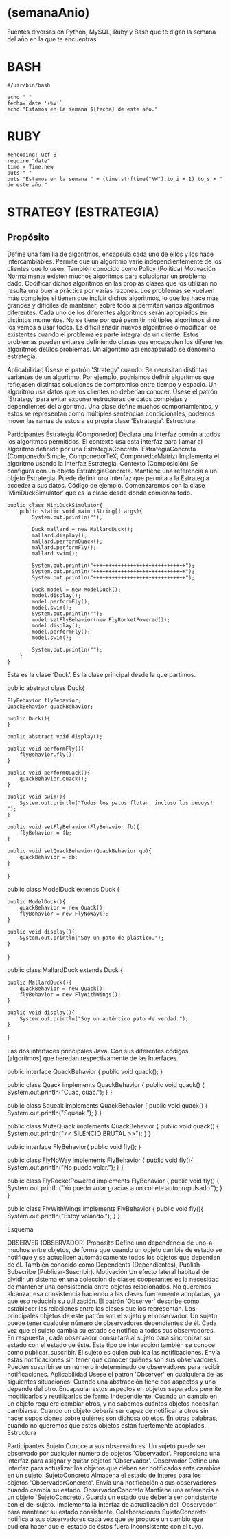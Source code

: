 (semanaAnio)
==========

Fuentes diversas en Python, MySQL, Ruby y Bash que te digan la semana del año en la que te encuentras.

BASH
====
```
#/usr/bin/bash

echo " "
fecha=`date '+%V'`
echo "Estamos en la semana ${fecha} de este año."
```

RUBY
====

```
#encoding: utf-8
require "date"
time = Time.new
puts " "
puts "Estamos en la semana " + (time.strftime("%W").to_i + 1).to_s + " de este año."
```


# STRATEGY (ESTRATEGIA)




## Propósito

Define una familia de algoritmos, encapsula cada uno de ellos y los hace intercambiables. Permite que un algoritmo varíe independientemente de los clientes que lo usen.
También conocido como
Policy (Política)
Motivación
Normalmente existen muchos algoritmos para solucionar un problema dado. Codificar dichos algoritmos en las propias clases que los utilizan no resulta una buena práctica por varias razones.
Los problemas se vuelven más complejos si tienen que incluir dichos algoritmos, lo que los hace más grandes y difíciles de mantener, sobre todo si permiten varios algoritmos diferentes.
Cada uno de los diferentes algoritmos serán apropiados en distintos momentos. No se tiene por qué permitir múltiples algoritmos si no los vamos a usar todos.
Es difícil añadir nuevos algoritmos o modificar los existentes cuando el problema es parte integral de un cliente.
Estos problemas pueden evitarse definiendo clases que encapsulen los diferentes algoritmos del/los problemas. Un algoritmo así encapsulado se denomina estrategia.


Aplicabilidad
Úsese el patrón 'Strategy' cuando:
Se necesitan distintas variantes de un algoritmo. Por ejemplo, podríamos definir algoritmos que reflejasen distintas soluciones de compromiso entre tiempo y espacio.
Un algoritmo usa datos que los clientes no deberían conocer. Úsese el patrón 'Strategy' para evitar exponer estructuras de datos complejas y dependientes del algoritmo.
Una clase define muchos comportamientos, y estos se representan como múltiples sentencias condicionales, podemos mover las ramas de estos a su propia clase 'Estrategia'.
Estructura



Participantes
Estrategia (Componedor)
Declara una interfaz común a todos los algoritmos permitidos. El contexto usa esta interfaz para llamar al algoritmo definido por una EstrategiaConcreta.
EstrategiaConcreta (ComponedorSimple, ComponedorTeX, ComponedorMatriz)
Implementa el algoritmo usando la interfaz Estrategia.
Contexto (Composición)
Se configura con un objeto EstrategiaConcreta.
Mantiene una referencia a un objeto Estrategia.
Puede definir una interfaz que permita a la Estrategia acceder a sus datos.
Código de ejemplo.
Comenzaremos con la clase ‘MiniDuckSimulator’ que es la clase desde donde comienza todo.

```
public class MiniDuckSimulator{
    public static void main (String[] args){
        System.out.println("");

        Duck mallard = new MallardDuck();
        mallard.display();
        mallard.performQuack();
        mallard.performFly();
        mallard.swim();

        System.out.println("++++++++++++++++++++++++++++++");
        System.out.println("++++++++++++++++++++++++++++++");
        System.out.println("++++++++++++++++++++++++++++++");

        Duck model = new ModelDuck();
        model.display();
        model.performFly();
        model.swim();
        System.out.println("");
        model.setFlyBehavior(new FlyRocketPowered());
        model.display();
        model.performFly();
        model.swim();

        System.out.println("");
    }
}
```


Esta es la clase ‘Duck’. Es la clase principal desde la que partimos.

public abstract class Duck{
    
    FlyBehavior flyBehavior;
    QuackBehavior quackBehavior;

    public Duck(){
    }

    public abstract void display();

    public void performFly(){
        flyBehavior.fly();
    }

    public void performQuack(){
        quackBehavior.quack();
    }

    public void swim(){
        System.out.println("Todos los patos flotan, incluso los decoys! ");
    }

    public void setFlyBehavior(FlyBehavior fb){
        flyBehavior = fb;
    }

    public void setQuackBehavior(QuackBehavior qb){
        quackBehavior = qb;
    }
}

public class ModelDuck extends Duck {

    public ModelDuck(){
        quackBehavior = new Quack();
        flyBehavior = new FlyNoWay();
    }

    public void display(){
        System.out.println("Soy un pato de plástico.");
    }
}

public class MallardDuck extends Duck {

    public MallardDuck(){
        quackBehavior = new Quack();
        flyBehavior = new FlyWithWings();
    }

    public void display(){
        System.out.println("Soy un auténtico pato de verdad.");
    }
}


Las dos interfaces principales Java. Con sus diferentes códigos (algoritmos) que heredan respectivamente de las Interfaces.

public interface QuackBehavior {
    public void quack();
}

public class Quack implements QuackBehavior {
    public void quack() {
        System.out.println("Cuac, cuac.");
    }
}

public class Squeak implements QuackBehavior {
    public void quack() {
        System.out.println("Squeak.");
    }
}

public class MuteQuack implements QuackBehavior {
    public void quack() {
        System.out.println("<< SILENCIO BRUTAL >>");
    }
}


public interface FlyBehavior{
    public void fly();
}

public class FlyNoWay implements FlyBehavior {
    public void fly(){
        System.out.println("No puedo volar.");
    }
}

public class FlyRocketPowered implements FlyBehavior {
    public void fly() {
        System.out.println("Yo puedo volar gracias a un cohete autopropulsado.");
    }
}

public class FlyWithWings implements FlyBehavior {
    public void fly(){
        System.out.println("Estoy volando.");
    }
}

Esquema

OBSERVER (OBSERVADOR)
Propósito
Define una dependencia de uno-a-muchos entre objetos, de forma que cuando un objeto cambie de estado se notifique y se actualicen automáticamente todos los objetos que dependen de él.
También conocido como
Dependents (Dependientes), Publish-Subscribe (Publicar-Suscribir).
Motivación
Un efecto lateral habitual de dividir un sistema en una colección de clases cooperantes es la necesidad de mantener una consistencia entre objetos relacionados. No queremos alcanzar esa consistencia haciendo a las clases fuertemente acopladas, ya que eso reduciría su utilización.
El patrón 'Observer' describe cómo establecer las relaciones entre las clases que los representan. Los principales objetos de este patrón son el sujeto y el observador. Un sujeto puede tener cualquier número de observadores dependientes de él. Cada vez que el sujeto cambia su estado se notifica a todos sus observadores. En respuesta , cada observador consultará al sujeto para sincronizar su estado con el estado de éste.
Este tipo de interacción también se conoce como publicar_suscribir. El sujeto es quien publica las notificaciones. Envía estas notificaciones sin tener que conocer quiénes son sus observadores. Pueden suscribirse un número indeterminado de observadores para recibir notificaciones.
Aplicabilidad
Úsese el patrón 'Observer' en cualquiera de las siguientes situaciones:
Cuando una abstracción tiene dos aspectos y uno depende del otro. Encapsular estos aspectos en objetos separados permite modificarlos y reutilizarlos de forma independiente.
Cuando un cambio en un objeto requiere cambiar otros, y no sabemos cuántos objetos necesitan cambiarse.
Cuando un objeto debería ser capaz de notificar a otros sin hacer suposiciones sobre quiénes son dichosa objetos. En otras palabras, cuando no queremos que estos objetos están fuertemente acoplados.
Estructura

Participantes
Sujeto
Conoce a sus observadores. Un sujeto puede ser observado por cualquier número de objetos 'Observador'.
Proporciona una interfaz para asignar y quitar objetos 'Observador'.
Observador
Define una interfaz para actualizar los objetos que deben ser notificados ante cambios en un sujeto.
SujetoConcreto
Almacena el estado de interés para los objetos 'ObservadorConcreto'.
Envía una notificación a sus observadores cuando cambia su estado.
ObservadorConcreto
Mantiene una referencia a un objeto 'SujetoConcreto'.
Guarda un estado que debería ser consistente con el del sujeto.
Implementa la interfaz de actualización del 'Observador' para mantener su estado consistente.
Colaboraciones
SujetoConcreto notifica a sus observadores cada vez que se produce un cambio que pudiera hacer que el estado de éstos fuera inconsistente con el tuyo.